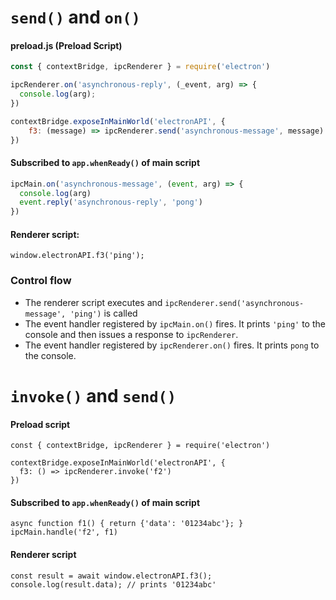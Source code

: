 # `send()` and `on()`

#### preload.js (Preload Script)

```javascript
const { contextBridge, ipcRenderer } = require('electron')

ipcRenderer.on('asynchronous-reply', (_event, arg) => {
  console.log(arg);
})

contextBridge.exposeInMainWorld('electronAPI', {
    f3: (message) => ipcRenderer.send('asynchronous-message', message)
})
```

#### Subscribed to `app.whenReady()` of main script

```javascript
ipcMain.on('asynchronous-message', (event, arg) => {
  console.log(arg)
  event.reply('asynchronous-reply', 'pong')
})
```

#### Renderer script:

```
window.electronAPI.f3('ping');
```

### Control flow

- The renderer script executes and `ipcRenderer.send('asynchronous-message', 'ping')` is called
- The event handler registered by `ipcMain.on()` fires. It prints `'ping'` to the console and then issues a response to `ipcRenderer`.
- The event handler registered by `ipcRenderer.on()` fires. It prints `pong` to the console.

# `invoke()` and `send()`

#### Preload script

```
const { contextBridge, ipcRenderer } = require('electron')

contextBridge.exposeInMainWorld('electronAPI', {
  f3: () => ipcRenderer.invoke('f2')
})
```

#### Subscribed to `app.whenReady()` of main script

```
async function f1() { return {'data': '01234abc'}; }
ipcMain.handle('f2', f1)
```

#### Renderer script

```
const result = await window.electronAPI.f3();
console.log(result.data); // prints '01234abc'
```